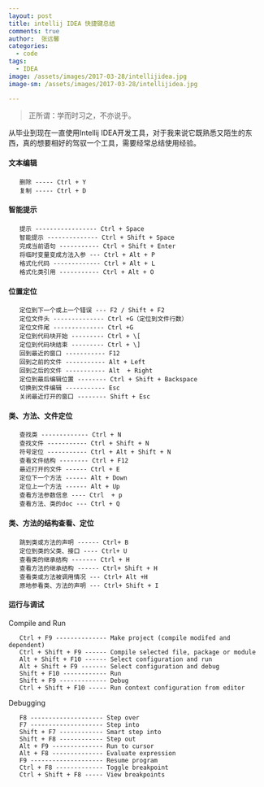 ```yaml
---
layout: post
title: intellij IDEA 快捷键总结
comments: true
author:  张远馨
categories: 
  - code
tags:
  - IDEA
image: /assets/images/2017-03-28/intellijidea.jpg
image-sm: /assets/images/2017-03-28/intellijidea.jpg

---
```



> 正所谓：学而时习之，不亦说乎。

从毕业到现在一直使用Intellij IDEA开发工具，对于我来说它既熟悉又陌生的东西，真的想要相好的驾驭一个工具，需要经常总结使用经验。



#### 文本编辑 

       删除 ----- Ctrl + Y
       复制 ----- Ctrl + D

#### 智能提示

       提示 ----------------- Ctrl + Space
       智能提示 -------------- Ctrl + Shift + Space
       完成当前语句 ----------- Ctrl + Shift + Enter
       将临时变量变成方法入参 --- Ctrl + Alt + P
       格式化代码 ------------- Ctrl + Alt + L
       格式化类引用 ----------- Ctrl + Alt + O

#### 位置定位

       定位到下一个或上一个错误 --- F2 / Shift + F2
       定位文件头 -------------- Ctrl +G（定位到文件行数）
       定位文件尾 -------------- Ctrl +G    
       定位到代码块开始 --------- Ctrl + \[
       定位到代码块结束 --------- Ctrl + \]
       回到最近的窗口 ----------- F12
       回到之前的文件 ----------- Alt + Left
       回到之后的文件 ----------- Alt  + Right
       定位到最后编辑位置 -------- Ctrl + Shift + Backspace
       切换到文件编辑 ----------- Esc
       关闭最近打开的窗口 -------- Shift + Esc

#### 类、方法、文件定位

       查找类 ------------- Ctrl + N
       查找文件 ----------- Ctrl + Shift + N
       符号定位 ----------- Ctrl + Alt + Shift + N
       查看文件结构 -------- Ctrl + F12
       最近打开的文件 ------ Ctrl + E
       定位下一个方法 ------ Alt + Down
       定位上一个方法 ------ Alt + Up
       查看方法参数信息 ---- Ctrl  + p
       查看方法、类的doc --- Ctrl + Q

#### 类、方法的结构查看、定位

       跳到类或方法的声明 ------ Ctrl+ B
       定位到类的父类、接口 ---- Ctrl+ U
       查看类的继承结构 ------- Ctrl + H
       查看方法的继承结构 ------ Ctrl+ Shift + H
       查看类或方法被调用情况 --- Ctrl+ Alt +H 
       原地参看类、方法的声明 --- Ctrl+ Shift + I

#### 运行与调试

  Compile and Run

       Ctrl + F9 -------------- Make project (compile modifed and dependent)
       Ctrl + Shift + F9 ------ Compile selected file, package or module
       Alt + Shift + F10 ------ Select configuration and run
       Alt + Shift + F9 ------- Select configuration and debug
       Shift + F10 ------------ Run
       Shift + F9 ------------- Debug
       Ctrl + Shift + F10 ----- Run context configuration from editor
      
  Debugging

       F8 -------------------- Step over
       F7 -------------------- Step into
       Shift + F7 ------------ Smart step into
       Shift + F8 ------------ Step out
       Alt + F9 -------------- Run to cursor
       Alt + F8 -------------- Evaluate expression
       F9 -------------------- Resume program
       Ctrl + F8 ------------- Toggle breakpoint
       Ctrl + Shift + F8 ----- View breakpoints